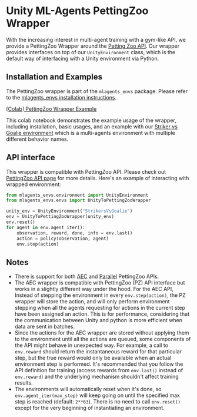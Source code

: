 # Unity ML-Agents PettingZoo Wrapper

With the increasing interest in multi-agent training with a gym-like API, we provide a PettingZoo Wrapper around the [Petting Zoo API](https://pettingzoo.farama.org/). Our wrapper provides interfaces on top of our `UnityEnvironment` class, which is the default way of interfacing with a Unity environment via Python.

## Installation and Examples

The PettingZoo wrapper is part of the `mlagents_envs` package. Please refer to the [mlagents_envs installation instructions](https://github.com/Unity-Technologies/ml-agents/blob/release/4.0.0/ml-agents-envs/README.md).

[[Colab] PettingZoo Wrapper Example](https://colab.research.google.com/github/Unity-Technologies/ml-agents/blob/develop-python-api-ga/ml-agents-envs/colabs/Colab_PettingZoo.ipynb)

This colab notebook demonstrates the example usage of the wrapper, including installation, basic usages, and an example with our [Striker vs Goalie environment](Learning-Environment-Examples.md#strikers-vs-goalie) which is a multi-agents environment with multiple different behavior names.

## API interface

This wrapper is compatible with PettingZoo API. Please check out [PettingZoo API page](https://pettingzoo.farama.org/api/aec/) for more details. Here's an example of interacting with wrapped environment:

```python
from mlagents_envs.environment import UnityEnvironment
from mlagents_envs.envs import UnityToPettingZooWrapper

unity_env = UnityEnvironment("StrikersVsGoalie")
env = UnityToPettingZooWrapper(unity_env)
env.reset()
for agent in env.agent_iter():
    observation, reward, done, info = env.last()
    action = policy(observation, agent)
    env.step(action)
```

## Notes
- There is support for both [AEC](https://pettingzoo.farama.org/api/aec/) and [Parallel](https://pettingzoo.farama.org/api/parallel/) PettingZoo APIs.
- The AEC wrapper is compatible with PettingZoo (PZ) API interface but works in a slightly different way under the hood. For the AEC API, Instead of stepping the environment in every `env.step(action)`, the PZ wrapper will store the action, and will only perform environment stepping when all the agents requesting for actions in the current step have been assigned an action. This is for performance, considering that the communication between Unity and python is more efficient when data are sent in batches.
- Since the actions for the AEC wrapper are stored without applying them to the environment until all the actions are queued, some components of the API might behave in unexpected way. For example, a call to `env.reward` should return the instantaneous reward for that particular step, but the true reward would only be available when an actual environment step is performed. It's recommended that you follow the API definition for training (access rewards from `env.last()` instead of `env.reward`) and the underlying mechanism shouldn't affect training results.
- The environments will automatically reset when it's done, so `env.agent_iter(max_step)` will keep going on until the specified max step is reached (default: `2**63`). There is no need to call `env.reset()` except for the very beginning of instantiating an environment.
